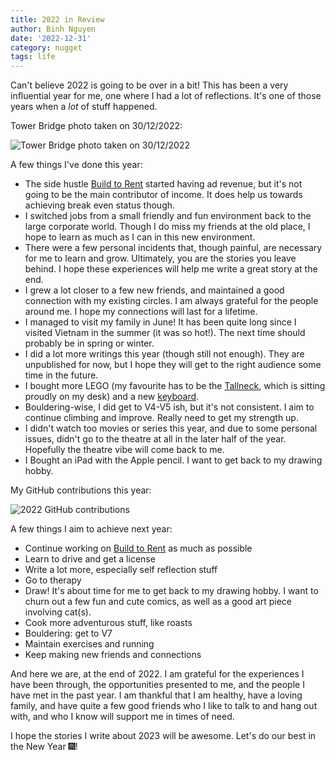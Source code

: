 ```yaml
---
title: 2022 in Review
author: Binh Nguyen
date: '2022-12-31'
category: nugget
tags: life
---
```


Can't believe 2022 is going to be over in a bit! This has been a very influential year for me, one where I had a lot of reflections. It's one of those years when a *lot* of stuff happened.

Tower Bridge photo taken on 30/12/2022:

![Tower Bridge photo taken on 30/12/2022](/post-images/2022-in-review/tower-bridge.webp)

A few things I've done this year:

- The side hustle [Build to Rent](https://buildtorent.io) started having ad revenue, but it's not going to be the main contributor of income. It does help us towards achieving break even status though.
- I switched jobs from a small friendly and fun environment back to the large corporate world. Though I do miss my friends at the old place, I hope to learn as much as I can in this new environment.
- There were a few personal incidents that, though painful, are necessary for me to learn and grow. Ultimately, you are the stories you leave behind. I hope these experiences will help me write a great story at the end.
- I grew a lot closer to a few new friends, and maintained a good connection with my existing circles. I am always grateful for the people around me. I hope my connections will last for a lifetime.
- I managed to visit my family in June! It has been quite long since I visited Vietnam in the summer (it was so hot!). The next time should probably be in spring or winter.
- I did a lot more writings this year (though still not enough). They are unpublished for now, but I hope they will get to the right audience some time in the future.
- I bought more LEGO (my favourite has to be the [Tallneck](https://brickset.com/sets/76989-1/Horizon-Forbidden-West-Tallneck), which is sitting proudly on my desk) and a new [keyboard](https://www.duckychannel.com.tw/en/One3-RGB-TKL-PureWhite).
- Bouldering-wise, I did get to V4-V5 ish, but it's not consistent. I aim to continue climbing and improve. Really need to get my strength up.
- I didn't watch too movies or series this year, and due to some personal issues, didn't go to the theatre at all in the later half of the year. Hopefully the theatre vibe will come back to me.
- I Bought an iPad with the Apple pencil. I want to get back to my drawing hobby.

My GitHub contributions this year:

![2022 GitHub contributions](/post-images/2022-in-review/github-contributions.png)

A few things I aim to achieve next year:

- Continue working on [Build to Rent](https://buildtorent.io) as much as possible
- Learn to drive and get a license
- Write a lot more, especially self reflection stuff
- Go to therapy
- Draw! It's about time for me to get back to my drawing hobby. I want to churn out a few fun and cute comics, as well as a good art piece involving cat(s).
- Cook more adventurous stuff, like roasts
- Bouldering: get to V7
- Maintain exercises and running
- Keep making new friends and connections

And here we are, at the end of 2022. I am grateful for the experiences I have been through, the opportunities presented to me, and the people I have met in the past year. I am thankful that I am healthy, have a loving family, and have quite a few good friends who I like to talk to and hang out with, and who I know will support me in times of need.

I hope the stories I write about 2023 will be awesome. Let's do our best in the New Year 🎆!
